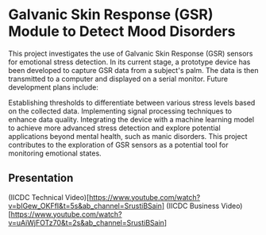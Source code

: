 
# Galvanic Skin Response (GSR) Module to Detect Mood Disorders

This project investigates the use of Galvanic Skin Response (GSR) sensors for emotional stress detection.  In its current stage, a prototype device has been developed to capture GSR data from a subject's palm. The data is then transmitted to a computer and displayed on a serial monitor.  Future development plans include:

Establishing thresholds to differentiate between various stress levels based on the collected data.
Implementing signal processing techniques to enhance data quality.
Integrating the device with a machine learning model to achieve more advanced stress detection and explore potential applications beyond mental health, such as manic disorders.
This project contributes to the exploration of GSR sensors as a potential tool for monitoring emotional states.

## Presentation
(IICDC Technical Video)[https://www.youtube.com/watch?v=bIGew_OKFfI&t=5s&ab_channel=SrustiBSain]
(IICDC Business Video)[https://www.youtube.com/watch?v=uAiWjFOTz70&t=2s&ab_channel=SrustiBSain]

